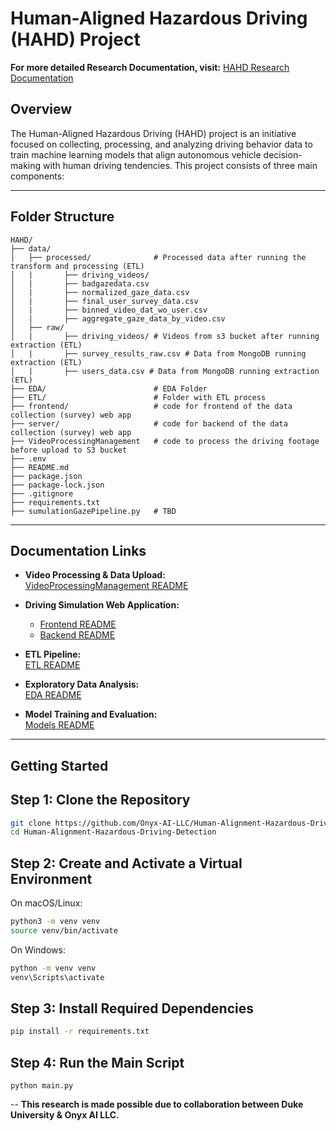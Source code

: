 # Human-Aligned Hazardous Driving (HAHD) Project

**For more detailed Research Documentation, visit:** [HAHD Research Documentation](https://docs.google.com/document/d/1hRM_BWAT8Vs34GIxIm1OU-KfYSr0TqH3lmXpL6CtJ5c/edit?usp=sharing)

## Overview
The Human-Aligned Hazardous Driving (HAHD) project is an initiative focused on collecting, processing, and analyzing driving behavior data to train machine learning models that align autonomous vehicle decision-making with human driving tendencies. This project consists of three main components:

---
## Folder Structure 
```
HAHD/
├── data/
│   ├── processed/              # Processed data after running the transform and processing (ETL)
│   |       ├── driving_videos/ 
│   |       ├── badgazedata.csv 
│   |       ├── normalized_gaze_data.csv 
│   |       ├── final_user_survey_data.csv
│   |       ├── binned_video_dat_wo_user.csv
│   |       ├── aggregate_gaze_data_by_video.csv
│   ├── raw/
│   |       ├── driving_videos/ # Videos from s3 bucket after running extraction (ETL)
│   |       ├── survey_results_raw.csv # Data from MongoDB running extraction (ETL)
│   |       ├── users_data.csv # Data from MongoDB running extraction (ETL)
├── EDA/                        # EDA Folder
├── ETL/                        # Folder with ETL process
├── frontend/                   # code for frontend of the data collection (survey) web app
├── server/                     # code for backend of the data collection (survey) web app
├── VideoProcessingManagement   # code to process the driving footage before upload to S3 bucket
├── .env                         
├── README.md  
├── package.json 
├── package-lock.json                  
├── .gitignore    
├── requirements.txt    
├── sumulationGazePipeline.py   # TBD                 
```
---

## Documentation Links

- **Video Processing & Data Upload:**  
  [VideoProcessingManagement README](https://github.com/Onyx-AI-LLC/Human-Alignment-Hazardous-Driving-Detection/tree/main/VideoProcessingManagement/README.md)

- **Driving Simulation Web Application:**  
  - [Frontend README](https://github.com/Onyx-AI-LLC/Human-Alignment-Hazardous-Driving-Detection/blob/main/frontend/README.md)  
  - [Backend README](https://github.com/Onyx-AI-LLC/Human-Alignment-Hazardous-Driving-Detection/tree/main/server/README.md)

- **ETL Pipeline:**  
  [ETL README](https://github.com/Onyx-AI-LLC/Human-Alignment-Hazardous-Driving-Detection/tree/main/ETL/README.md)

- **Exploratory Data Analysis:**  
  [EDA README](https://github.com/Onyx-AI-LLC/Human-Alignment-Hazardous-Driving-Detection/tree/main/EDA/README.md)

- **Model Training and Evaluation:**  
  [Models README](https://github.com/Onyx-AI-LLC/Human-Alignment-Hazardous-Driving-Detection/tree/main/models/README.md)

---


## Getting Started

## Step 1: Clone the Repository

```bash
git clone https://github.com/Onyx-AI-LLC/Human-Alignment-Hazardous-Driving-Detection.git
cd Human-Alignment-Hazardous-Driving-Detection
```

## Step 2: Create and Activate a Virtual Environment

On macOS/Linux:

```bash
python3 -m venv venv
source venv/bin/activate
```

On Windows:

```bash
python -m venv venv
venv\Scripts\activate
```

## Step 3: Install Required Dependencies

```bash 
pip install -r requirements.txt
```

## Step 4: Run the Main Script

```
python main.py
```

--
**This research is made possible due to collaboration between Duke University & Onyx AI LLC.**
